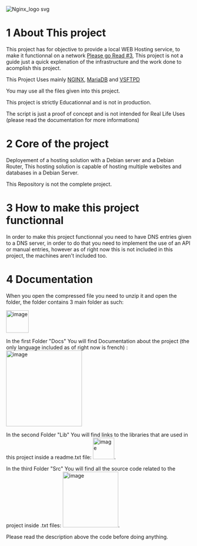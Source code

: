 ![Nginx_logo svg](https://github.com/C-Brq/WEBHOSTING/assets/156824818/25a8b9db-3bee-4526-9754-04767db7fe1c)

#  1 About This project
This project has for objective to provide a local WEB Hosting service,
to make it functionnal on a network [Please go Read #3](#3-how-to-make-this-project-functionnal),
This project is not a guide just a quick explenation of the infrastructure and the work done to acomplish this project.

This Project Uses mainly [NGINX](https://nginx.org/en/), [MariaDB](https://upload.wikimedia.org/wikipedia/commons/thumb/c/c5/Nginx_logo.svg/1280px-Nginx_logo.svg.png) and [VSFTPD](https://wiki.debian.org/fr/vsftpd)

You may use all the files given into this project.

This project is strictly Educationnal and is not in production.

The script is just a proof of concept and is not intended for Real Life Uses (please read the documentation for more informations)

#  2 Core of the project
Deployement of a hosting solution with a Debian server and a Debian Router, This hosting solution is capable of hosting multiple websites and databases in a Debian Server.

This Repository is not the complete project.

# 3 How to make this project functionnal
In order to make this project functionnal you need to have DNS entries given to a DNS server,
in order to do that you need to implement the use of an API or manual entries,
however as of right now this is not included in this project, the machines aren't included too.

#  4 Documentation
When you open the compressed file you need to unzip it and open the folder, the folder contains 3 main folder as such:

<img width="61" alt="image" src="https://github.com/C-Brq/WEBHOSTING/assets/156824818/fbe38350-d3df-4b2d-a581-a4c936b41339">

In the first Folder "Docs" You will find Documentation about the project (the only language included as of right now is french) :<img width="206" alt="image" src="https://github.com/C-Brq/WEBHOSTING/assets/156824818/231f8edb-be9d-457d-97af-b1e67238acad">


In the second Folder "Lib" You will find links to the libraries that are used in this project inside a readme.txt file: <img width="58" alt="image" src="https://github.com/C-Brq/WEBHOSTING/assets/156824818/db00371b-8439-4aa1-8674-f5c45e90afc6">.

In the third Folder "Src" You will find all the source code related to the project inside .txt files: <img width="151" alt="image" src="https://github.com/C-Brq/WEBHOSTING/assets/156824818/d858be52-0c6e-4996-b268-4f969d247d2e">.

Please read the description above the code before doing anything.
